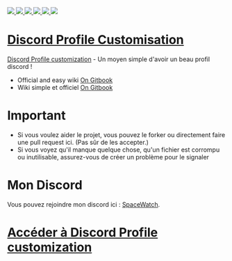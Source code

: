 <a href="https://github.com/SeenKid/discord-profile-customization"> 
  <img src="https://img.shields.io/github/downloads/SeenKid/discord-profile-customization/total?color=blue&style=flat-square">
<a href="https://github.com/SeenKid/discord-profile-customization"> 
  <img src="https://img.shields.io/github/languages/code-size/Seenkid/discord-profile-customization?style=flat-square">
<a href="https://github.com/SeenKid/discord-profile-customization"> 
  <img src="https://img.shields.io/github/stars/Seenkid/discord-profile-customization?style=flat-square">
<a href="https://github.com/SeenKid/discord-profile-customization"> 
  <img src="https://img.shields.io/github/forks/Seenkid/discord-profile-customization?style=flat-square">
<a href="https://github.com/SeenKid/discord-profile-customization"> 
  <img src="https://img.shields.io/github/commit-activity/m/Seenkid/discord-profile-customization?style=flat-square">
<img src="https://visitor-badge.glitch.me/badge?page_id=SeenKid.discord-profile-customisation" />

# Discord Profile Customisation

[Discord Profile customization](https://github.com/SeenKid/discord-profile-customization/wiki) - Un moyen simple d'avoir un beau profil discord !
  - Official and easy wiki [On Gitbook](https://ac-1010.gitbook.io/discord-profile-customization/)
  - Wiki simple et officiel [On Gitbook](https://ac-1010.gitbook.io/discord-profile-customization/)

# Important

- Si vous voulez aider le projet, vous pouvez le forker ou directement faire une pull request ici. (Pas sûr de les accepter.)
- Si vous voyez qu'il manque quelque chose, qu'un fichier est corrompu ou inutilisable, assurez-vous de créer un problème pour le signaler

# Mon Discord

Vous pouvez rejoindre mon discord ici : [SpaceWatch](https://discord.gg/YH8Qbjr2sJ).

# [Accéder à Discord Profile customization](https://github.com/SeenKid/discord-profile-customization/wiki)
